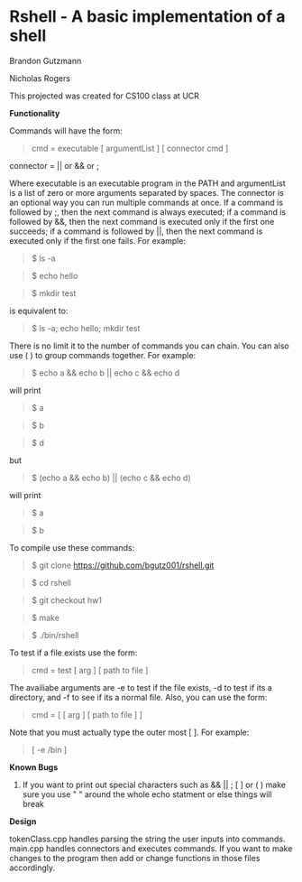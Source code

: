 # Rshell - A basic implementation of a shell 

Brandon Gutzmann  

Nicholas Rogers   

This projected was created for CS100 class at UCR

**Functionality**

Commands will have the form:
> cmd = executable [ argumentList ] [ connector cmd ]

connector = || or && or ;

Where executable is an executable program in the PATH and argumentList is a list of zero
or more arguments separated by spaces. The connector is an optional way you can run multiple
commands at once. If a command is followed by ;, then the next command is always executed;
if a command is followed by &&, then the next command is executed only if the first one
succeeds; if a command is followed by ||, then the next command is executed only if the first
one fails. For example:

> $ ls -a  

> $ echo hello   

> $ mkdir test

is equivalent to:

> $ ls -a; echo hello; mkdir test

There is no limit it to the number of commands you can chain. You can also use ( ) to group commands together. For
example:   

> $ echo a && echo b || echo c && echo d   

will print  

> $ a  

> $ b  

> $ d  

but  

> $ (echo a && echo b) || (echo c && echo d)  

will print   

> $ a  

> $ b  


To compile use these commands:

> $ git clone https://github.com/bgutz001/rshell.git   

> $ cd rshell  

> $ git checkout hw1    

> $ make    

> $ ./bin/rshell

To test if a file exists use the form:  

> cmd = test [ arg ] [ path to file ]   

The availiabe arguments are -e to test if the file exists, -d to test if its a directory, and -f to see if its a normal
file. Also, you can use the form:    

> cmd = [ [ arg ] [ path to file ] ]     

Note that you must actually type the outer most [ ]. For example:    

> [ -e /bin ]    


**Known Bugs**

1. If you want to print out special characters such as && || ; [ ] or ( ) make sure you use " " around the whole echo
statment or else things will break


**Design**

tokenClass.cpp handles parsing the string the user inputs into commands. main.cpp handles connectors and executes
commands. If you want to make changes to the program then add or change functions in those files accordingly.
